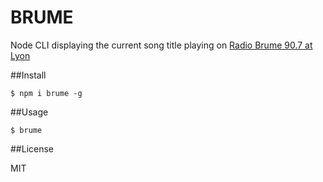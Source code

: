 # BRUME

Node CLI displaying the current song title playing on [Radio Brume 90.7 at Lyon](http://www.radiobrume.fr)

##Install

`$ npm i brume -g`


##Usage

`$ brume`

##License

MIT
